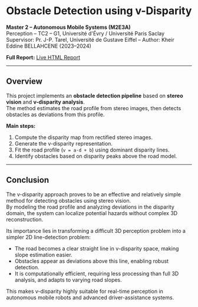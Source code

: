 # Obstacle Detection using v-Disparity  
**Master 2 – Autonomous Mobile Systems (M2E3A)**  
Perception – TC2 – G1, Université d'Évry / Université Paris Saclay  
Supervisor: Pr. J-P. Tarel, Université de Gustave Eiffel – Author: Kheir Eddine BELLAHCENE (2023–2024)  

**Full Report:** [Live HTML Report](https://kheiro-bellahcene.github.io/Obstacle-Detection-With-V-Disparity/)  

---

## Overview
This project implements an **obstacle detection pipeline** based on **stereo vision** and **v-disparity analysis**.  
The method estimates the road profile from stereo images, then detects obstacles as deviations from this profile.  

**Main steps:**
1. Compute the disparity map from rectified stereo images.
2. Generate the v-disparity representation.
3. Fit the road profile (`v = a·d + b`) using dominant disparity lines.
4. Identify obstacles based on disparity peaks above the road model.

---

## Conclusion
The v-disparity approach proves to be an effective and relatively simple method for detecting obstacles using stereo vision.  
By modeling the road profile and analyzing deviations in the disparity domain, the system can localize potential hazards without complex 3D reconstruction.  

Its importance lies in transforming a difficult 3D perception problem into a simpler 2D line-detection problem:  
- The road becomes a clear straight line in v-disparity space, making slope estimation easier.  
- Obstacles appear as deviations above this line, enabling robust detection.  
- It is computationally efficient, requiring less processing than full 3D analysis, and adapts to varying road slopes.  

This makes v-disparity highly suitable for real-time perception in autonomous mobile robots and advanced driver-assistance systems.


